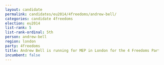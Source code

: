 ```yaml
---
layout: candidate
permalink: candidates/eu2014/4freedoms/andrew-bell/
categories: candidate 4freedoms
election: eu2014
list-rank: 5
list-rank-ordinal: 5th
person: andrew-bell
region: london
party: 4freedoms
title: Andrew Bell is running for MEP in London for the 4 Freedoms Party
incumbent: false
---
```

